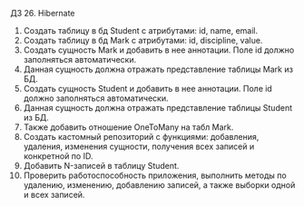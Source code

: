 ДЗ 26. Hibernate


1. Создать таблицу в бд Student c атрибутами: id, name, email.
2. Создать таблицу в бд Mark c атрибутами: id, discipline, value.
3. Создать сущность Mark и добавить в нее аннотации. Поле id должно заполняться автоматически. 
4. Данная сущность должна отражать представление таблицы Mark из БД.
5. Создать сущность Student и добавить в нее аннотации. Поле id должно заполняться автоматически. 
6. Данная сущность должна отражать представление таблицы Student из БД. 
7. Также добавить отношение OneToMany на табл Mark.
8. Создать кастомный репозиторий с функциями: добавления, удаления, изменения сущности, получения 
всех записей и конкретной по ID.
9. Добавить N-записей в таблицу Student.
10. Проверить работоспособность приложения, выполнить методы по удалению, изменению, добавлению 
записей, а также выборки одной и всех записей.